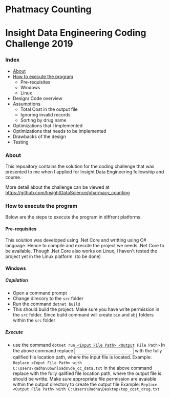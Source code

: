# Phatmacy Counting
# Insight Data Engineering Coding Challenge 2019

### Index
- [About](#about)
- [How to execute the program](#how-to-execute-the-program)
  - Pre-requisites
  - Windows
  - Linux
- Design/ Code overview
- Assumptions
  - Total Cost in the output file
  - Ignoring invalid records
  - Sorting by drug name
- Optimizations that I implemented
- Optimizations that needs to be implemented
- Drawbacks of the design
- Testing
  
### About
This repoaitory contains the solution for the coding challenge that was presented to me when I applied for Insight Data Engineering fellowship and course.

More detail about the challenge can be viewed at https://github.com/InsightDataScience/pharmacy_counting

### How to execute the program

Below are the steps to execute the program in diffrent platforms. 

#### Pre-requisites
This solution was developed using .Net Core and writting using C# language. Hence to compile and execute the project we needs .Net Core to be available. Though .Net Core also works on Linux, I haven't tested the project yet in the Linux platform. (to be done)

#### Windows
##### Copilation
- Open a command prompt
- Change direcory to the `src` folder
- Run the command `dotnet build`
- This should build the project. Make sure you have write permission in the `src` folder. Since build command will create `bin` and `obj` folders within the `src` folder
##### Execute
- use the command `dotnet run <Input File Path> <Output File Path>`
In the above command replace <Input File Path> with the fully qalified file location path, where the input file is located. 
     Example: `Replace <Input File Path> with C:\Users\Radha\Downloads\de_cc_data.txt`
In the above command replace <Output File Path> with the fully qalified file location path, where the output file is should be writte. Make sure appropriate file permission are avaiable within the output directory to create the output file 
     Example: `Replace <Output File Path> with C:\Users\Radha\Desktop\top_cost_drug.txt`

